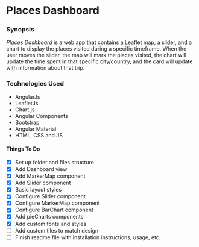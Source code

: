 # Places Dashboard #

### Synopsis
_Places Dashboard_ is a web app that contains a Leaflet map, a slider, and a chart to display the places visited during a specific timeframe. When the user moves the slider, the map will mark the places visited, the chart will update the time spent in that specific city/country, and the card will update with information about that trip.


### Technologies Used
- AngularJs
- LeafletJs
- Chart.js
- Angular Components
- Bootstrap
- Angular Material
- HTML, CSS and JS


#### Things To Do ####
- [x] Set up folder and files structure
- [x] Add Dashboard view
- [x] Add MarkerMap component
- [x] Add Slider component
- [x] Basic layout styles  
- [x] Configure Slider component
- [x] Configure MarkerMap component
- [x] Configure BarChart component
- [x] Add pieCharts components
- [x] Add custom fonts and styles
- [ ] Add custom tiles to match design
- [ ] Finish readme file with installation instructions, usage, etc.
